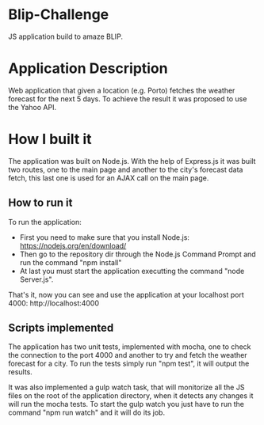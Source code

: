 # Blip-Challenge
JS application build to amaze BLIP.

# Application Description

Web application that given a location (e.g. Porto) fetches the weather forecast for the next 5 days. 
To achieve the result it was proposed to use the Yahoo API.

# How I built it
The application was built on Node.js. 
With the help of Express.js it was built two routes, one to the main page and another to the city's forecast data fetch, this last one is used for an AJAX call on the main page.

## How to run it
To run the application:
- First you need to make sure that you install Node.js: https://nodejs.org/en/download/
- Then go to the repository dir through the Node.js Command Prompt and run the command "npm install"
- At last you must start the application executting the command "node Server.js".

That's it, now you can see and use the application at your localhost port 4000: http://localhost:4000

## Scripts implemented
The application has two unit tests, implemented with mocha, one to check the connection to the port 4000 and another to try and fetch the weather forecast for a city.
To run the tests simply run "npm test", it will output the results.

It was also implemented a gulp watch task, that will monitorize all the JS files on the root of the application directory, when it detects any changes it will run the mocha tests.
To start the gulp watch you just have to run the command "npm run watch" and it will do its job.
